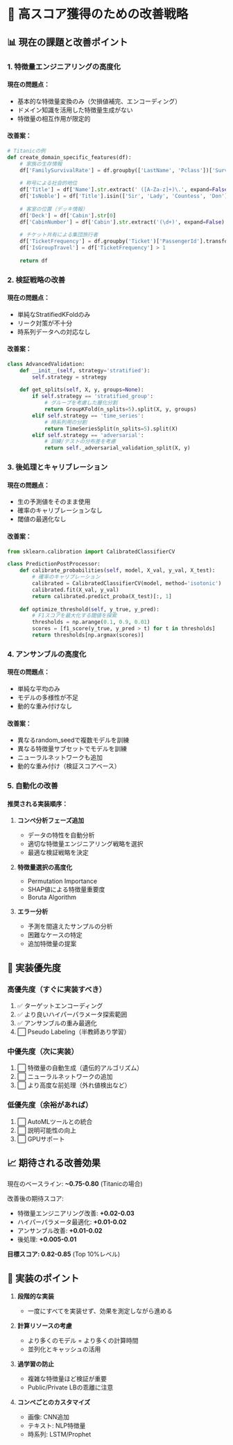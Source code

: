 # 🚀 高スコア獲得のための改善戦略

## 📊 現在の課題と改善ポイント

### 1. **特徴量エンジニアリングの高度化**

#### 現在の問題点：
- 基本的な特徴量変換のみ（欠損値補完、エンコーディング）
- ドメイン知識を活用した特徴量生成がない
- 特徴量の相互作用が限定的

#### 改善案：
```python
# Titanicの例
def create_domain_specific_features(df):
    # 家族の生存情報
    df['FamilySurvivalRate'] = df.groupby(['LastName', 'Pclass'])['Survived'].transform('mean')
    
    # 称号による社会的地位
    df['Title'] = df['Name'].str.extract(' ([A-Za-z]+)\.', expand=False)
    df['IsNoble'] = df['Title'].isin(['Sir', 'Lady', 'Countess', 'Don'])
    
    # 客室の位置（デッキ情報）
    df['Deck'] = df['Cabin'].str[0]
    df['CabinNumber'] = df['Cabin'].str.extract('(\d+)', expand=False).astype(float)
    
    # チケット共有による集団旅行者
    df['TicketFrequency'] = df.groupby('Ticket')['PassengerId'].transform('count')
    df['IsGroupTravel'] = df['TicketFrequency'] > 1
    
    return df
```

### 2. **検証戦略の改善**

#### 現在の問題点：
- 単純なStratifiedKFoldのみ
- リーク対策が不十分
- 時系列データへの対応なし

#### 改善案：
```python
class AdvancedValidation:
    def __init__(self, strategy='stratified'):
        self.strategy = strategy
        
    def get_splits(self, X, y, groups=None):
        if self.strategy == 'stratified_group':
            # グループを考慮した層化分割
            return GroupKFold(n_splits=5).split(X, y, groups)
        elif self.strategy == 'time_series':
            # 時系列用の分割
            return TimeSeriesSplit(n_splits=5).split(X)
        elif self.strategy == 'adversarial':
            # 訓練/テストの分布差を考慮
            return self._adversarial_validation_split(X, y)
```

### 3. **後処理とキャリブレーション**

#### 現在の問題点：
- 生の予測値をそのまま使用
- 確率のキャリブレーションなし
- 閾値の最適化なし

#### 改善案：
```python
from sklearn.calibration import CalibratedClassifierCV

class PredictionPostProcessor:
    def calibrate_probabilities(self, model, X_val, y_val, X_test):
        # 確率のキャリブレーション
        calibrated = CalibratedClassifierCV(model, method='isotonic')
        calibrated.fit(X_val, y_val)
        return calibrated.predict_proba(X_test)[:, 1]
    
    def optimize_threshold(self, y_true, y_pred):
        # F1スコアを最大化する閾値を探索
        thresholds = np.arange(0.1, 0.9, 0.01)
        scores = [f1_score(y_true, y_pred > t) for t in thresholds]
        return thresholds[np.argmax(scores)]
```

### 4. **アンサンブルの高度化**

#### 現在の問題点：
- 単純な平均のみ
- モデルの多様性が不足
- 動的な重み付けなし

#### 改善案：
- 異なるrandom_seedで複数モデルを訓練
- 異なる特徴量サブセットでモデルを訓練
- ニューラルネットワークも追加
- 動的な重み付け（検証スコアベース）

### 5. **自動化の改善**

#### 推奨される実装順序：
1. **コンペ分析フェーズ追加**
   - データの特性を自動分析
   - 適切な特徴量エンジニアリング戦略を選択
   - 最適な検証戦略を決定

2. **特徴量選択の高度化**
   - Permutation Importance
   - SHAP値による特徴量重要度
   - Boruta Algorithm

3. **エラー分析**
   - 予測を間違えたサンプルの分析
   - 困難なケースの特定
   - 追加特徴量の提案

## 🎯 実装優先度

### 高優先度（すぐに実装すべき）
1. ✅ ターゲットエンコーディング
2. ✅ より良いハイパーパラメータ探索範囲
3. ✅ アンサンブルの重み最適化
4. ⬜ Pseudo Labeling（半教師あり学習）

### 中優先度（次に実装）
1. ⬜ 特徴量の自動生成（遺伝的アルゴリズム）
2. ⬜ ニューラルネットワークの追加
3. ⬜ より高度な前処理（外れ値検出など）

### 低優先度（余裕があれば）
1. ⬜ AutoMLツールとの統合
2. ⬜ 説明可能性の向上
3. ⬜ GPUサポート

## 📈 期待される改善効果

現在のベースライン: **~0.75-0.80** (Titanicの場合)

改善後の期待スコア:
- 特徴量エンジニアリング改善: **+0.02-0.03**
- ハイパーパラメータ最適化: **+0.01-0.02**
- アンサンブル改善: **+0.01-0.02**
- 後処理: **+0.005-0.01**

**目標スコア: 0.82-0.85** (Top 10%レベル)

## 🔧 実装のポイント

1. **段階的な実装**
   - 一度にすべてを実装せず、効果を測定しながら進める

2. **計算リソースの考慮**
   - より多くのモデル = より多くの計算時間
   - 並列化とキャッシュの活用

3. **過学習の防止**
   - 複雑な特徴量ほど検証が重要
   - Public/Private LBの乖離に注意

4. **コンペごとのカスタマイズ**
   - 画像: CNN追加
   - テキスト: NLP特徴量
   - 時系列: LSTM/Prophet